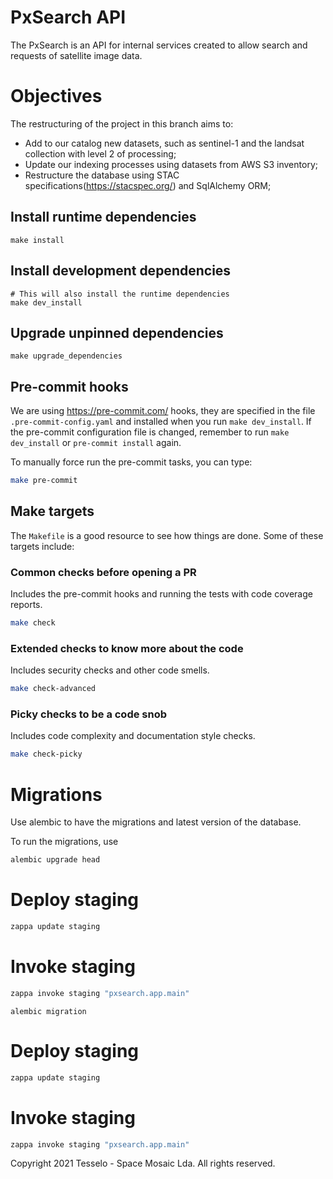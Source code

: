 # PxSearch API
The PxSearch is an API for internal services created to allow search and requests of satellite image data.

# Objectives
The restructuring of the project in this branch aims to:
- Add to our catalog new datasets, such as sentinel-1 and the landsat collection with level 2 of processing;
- Update our indexing processes using datasets from AWS S3 inventory;
- Restructure the database using STAC specifications(https://stacspec.org/) and SqlAlchemy ORM;

## Install runtime dependencies

```
make install
```


## Install development dependencies

```
# This will also install the runtime dependencies
make dev_install
```

## Upgrade unpinned dependencies

```
make upgrade_dependencies
```

## Pre-commit hooks

We are using <https://pre-commit.com/> hooks, they are specified in the file `.pre-commit-config.yaml` and installed when you run `make dev_install`.
If the pre-commit configuration file is changed, remember to run `make dev_install` or `pre-commit install` again.

To manually force run the pre-commit tasks, you can type:

```bash
make pre-commit
```

## Make targets

The `Makefile` is a good resource to see how things are done.
Some of these targets include:

### Common checks before opening a PR

Includes the pre-commit hooks and running the tests with
code coverage reports.

```bash
make check
```


### Extended checks to know more about the code

Includes security checks and other code smells.

```bash
make check-advanced
```

### Picky checks to be a code snob

Includes code complexity and documentation style checks.
```bash
make check-picky
```

# Migrations
Use alembic to have the migrations and latest version of the database.

To run the migrations, use

```bash
alembic upgrade head
```

# Deploy staging

```bash
zappa update staging
```

# Invoke staging

```bash
zappa invoke staging "pxsearch.app.main"
```

```
alembic migration
```

# Deploy staging

```bash
zappa update staging
```

# Invoke staging

```bash
zappa invoke staging "pxsearch.app.main"
```


Copyright 2021 Tesselo - Space Mosaic Lda. All rights reserved.
